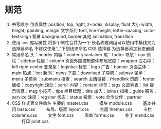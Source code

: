 # 规范

1. 书写顺序
   位置属性 position, top, right, z-index, display, float
   大小 width, height, padding, margin
   文字系列 font, line-height, letter-spacing, color- text-align
   背景 background, border
   其他 animation, transition
2. 使用 css 缩写属性
   将多个属性合并为一个
   长名称或词组可以使用中横线来为选择器命名
   不建议使用“\_”下划线来命名 CSS 选择器
   为选择器添加状态前缀
3. 常用命名
   头：header
   内容：content/container
   尾：footer
   导航：nav
   侧栏：sidebar
   栏目：column
   页面外围控制整体布局宽度：wrapper
   左右中：left right center
   登录条：loginbar
   标志：logo
   广告：banner
   页面主体：main
   热点：hot
   新闻：news
   下载：download
   子导航：subnav
   菜单：menu
   子菜单：submenu
   搜索：search
   友情链接：friendlink
   页脚：footer
   版权：copyright
   滚动：scroll
   内容：content
   标签：tags
   文章列表：list
   提示信息：msg
   小技巧：tips
   栏目标题：title
   加入：joinus
   指南：guide
   服务：service
   注册：regsiter
   状态：status
   投票：vote
   合作伙伴：partner
4. CSS 样式表文件命名
   主要的 master.css 　　
   模块 module.css 　　
   基本共用 base.css 　　
   布局、版面 layout.css 　　
   主题 themes.css 　　
   专栏 columns.css 　　
   文字 font.css 　　
   表单 forms.css 　　
   补丁 mend.css 　　
   打印 print.css
